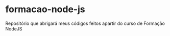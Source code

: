 # formacao-node-js
Repositório que abrigará meus códigos feitos apartir do curso de Formação NodeJS
